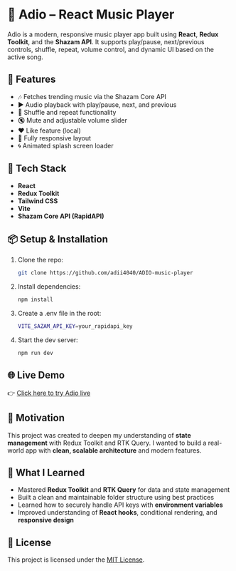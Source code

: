# 🎵 Adio – React Music Player

Adio is a modern, responsive music player app built using **React**, **Redux Toolkit**, and the **Shazam API**. It supports play/pause, next/previous controls, shuffle, repeat, volume control, and dynamic UI based on the active song.

## 🚀 Features

- 🎶 Fetches trending music via the Shazam Core API
- ▶️ Audio playback with play/pause, next, and previous
- 🔁 Shuffle and repeat functionality
- 🔇 Mute and adjustable volume slider
- ❤️ Like feature (local)
- 📱 Fully responsive layout
- 🌀 Animated splash screen loader

## 🧰 Tech Stack

- **React**
- **Redux Toolkit**
- **Tailwind CSS**
- **Vite**
- **Shazam Core API (RapidAPI)**

## 📦 Setup & Installation

1. Clone the repo:
   ```bash
   git clone https://github.com/adii4040/ADIO-music-player
2. Install dependencies:
    ```bash
    npm install
3. Create a .env file in the root:
   ```bash
   VITE_SAZAM_API_KEY=your_rapidapi_key
4. Start the dev server:
   ```bash
   npm run dev
## 🌐 Live Demo

👉 [Click here to try Adio live](https://adio-music-app.vercel.app/)
## 🎯 Motivation

This project was created to deepen my understanding of **state management** with Redux Toolkit and RTK Query. I wanted to build a real-world app with **clean, scalable architecture** and modern features. 
## 🧠 What I Learned

- Mastered **Redux Toolkit** and **RTK Query** for data and state management
- Built a clean and maintainable folder structure using best practices
- Learned how to securely handle API keys with **environment variables**
- Improved understanding of **React hooks**, conditional rendering, and **responsive design**
## 📄 License

This project is licensed under the [MIT License](LICENSE).




